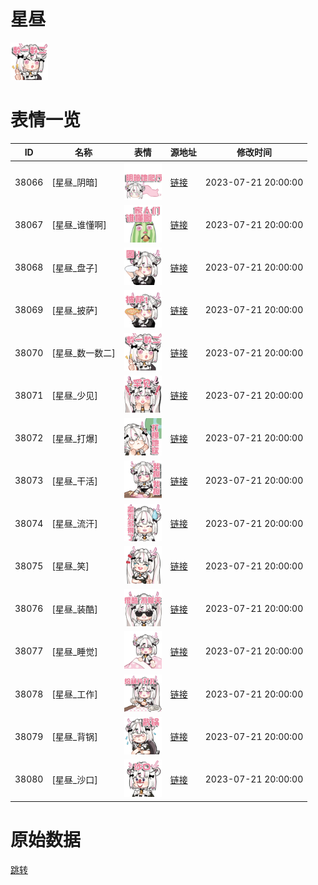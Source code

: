 # 星昼

<img src="./cover.png" height="60" alt="cover" />

# 表情一览

|ID|名称|表情|源地址|修改时间|
|----|----|----|----|----|
|38066|[星昼_阴暗]|<img src="./pic/038066_%5B星昼_阴暗%5D.png" height="60" alt="阴暗"/>|[链接](https://i0.hdslb.com/bfs/garb/4b7f53bcdd5d39abc1b976dbed0abd08687f71fd.png)|2023-07-21 20:00:00|
|38067|[星昼_谁懂啊]|<img src="./pic/038067_%5B星昼_谁懂啊%5D.png" height="60" alt="谁懂啊"/>|[链接](https://i0.hdslb.com/bfs/garb/62ebcc18d5a0430f58c63cff57e9ba576db3c5bd.png)|2023-07-21 20:00:00|
|38068|[星昼_盘子]|<img src="./pic/038068_%5B星昼_盘子%5D.png" height="60" alt="盘子"/>|[链接](https://i0.hdslb.com/bfs/garb/38e1df9a829608f6b79c4535a5231648edeaa843.png)|2023-07-21 20:00:00|
|38069|[星昼_披萨]|<img src="./pic/038069_%5B星昼_披萨%5D.png" height="60" alt="披萨"/>|[链接](https://i0.hdslb.com/bfs/garb/bcbc451f7376504c3c8010bcea0488dcfd3fccdc.png)|2023-07-21 20:00:00|
|38070|[星昼_数一数二]|<img src="./pic/038070_%5B星昼_数一数二%5D.png" height="60" alt="数一数二"/>|[链接](https://i0.hdslb.com/bfs/garb/a8e99594e160d9b249f02a06869d8e317d37b8f7.png)|2023-07-21 20:00:00|
|38071|[星昼_少见]|<img src="./pic/038071_%5B星昼_少见%5D.png" height="60" alt="少见"/>|[链接](https://i0.hdslb.com/bfs/garb/7f4682d79e3de9e01c8c6fe3d31c8ea5d63b9bbb.png)|2023-07-21 20:00:00|
|38072|[星昼_打爆]|<img src="./pic/038072_%5B星昼_打爆%5D.png" height="60" alt="打爆"/>|[链接](https://i0.hdslb.com/bfs/garb/8581203d9f1fb7646ca0092fa24c0392b051fd36.png)|2023-07-21 20:00:00|
|38073|[星昼_干活]|<img src="./pic/038073_%5B星昼_干活%5D.png" height="60" alt="干活"/>|[链接](https://i0.hdslb.com/bfs/garb/cb677c8b0f2cc5aa9b5d0739e5fea60198190376.png)|2023-07-21 20:00:00|
|38074|[星昼_流汗]|<img src="./pic/038074_%5B星昼_流汗%5D.png" height="60" alt="流汗"/>|[链接](https://i0.hdslb.com/bfs/garb/b682039c174ef431d5117e3c7a1ea33a30a59b8c.png)|2023-07-21 20:00:00|
|38075|[星昼_笑]|<img src="./pic/038075_%5B星昼_笑%5D.png" height="60" alt="笑"/>|[链接](https://i0.hdslb.com/bfs/garb/24ee50af2b5f24adef796a7477a8476c6af19ae5.png)|2023-07-21 20:00:00|
|38076|[星昼_装酷]|<img src="./pic/038076_%5B星昼_装酷%5D.png" height="60" alt="装酷"/>|[链接](https://i0.hdslb.com/bfs/garb/2943d4d55ee0c4fd5c970498c9c939b143da10b8.png)|2023-07-21 20:00:00|
|38077|[星昼_睡觉]|<img src="./pic/038077_%5B星昼_睡觉%5D.png" height="60" alt="睡觉"/>|[链接](https://i0.hdslb.com/bfs/garb/330862850af992c687aeee2928465d31081ec9fb.png)|2023-07-21 20:00:00|
|38078|[星昼_工作]|<img src="./pic/038078_%5B星昼_工作%5D.png" height="60" alt="工作"/>|[链接](https://i0.hdslb.com/bfs/garb/aba9177a6cdf40979b6e930355809f15f5667960.png)|2023-07-21 20:00:00|
|38079|[星昼_背锅]|<img src="./pic/038079_%5B星昼_背锅%5D.png" height="60" alt="背锅"/>|[链接](https://i0.hdslb.com/bfs/garb/ecc77d502ca4389c9dd35cb7e46d1c7c05660af7.png)|2023-07-21 20:00:00|
|38080|[星昼_沙口]|<img src="./pic/038080_%5B星昼_沙口%5D.png" height="60" alt="沙口"/>|[链接](https://i0.hdslb.com/bfs/garb/061bab66a0eab5928f1151703308a3bfdf2d408f.png)|2023-07-21 20:00:00|

# 原始数据

[跳转](./raw.json)

